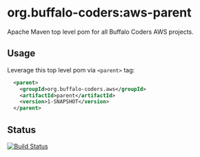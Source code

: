 # org.buffalo-coders:aws-parent

Apache Maven top level pom for all Buffalo Coders AWS projects.

## Usage

Leverage this top level pom via `<parent>` tag:

```xml
  <parent>
    <groupId>org.buffalo-coders.aws</groupId>
    <artifactId>parent</artifactId>
    <version>1-SNAPSHOT</version>
  </parent>
```

## Status

[![Build Status](https://travis-ci.com/buffalo-coders/aws-parent.svg?branch=master)](https://travis-ci.com/buffalo-coders/aws-parent)
